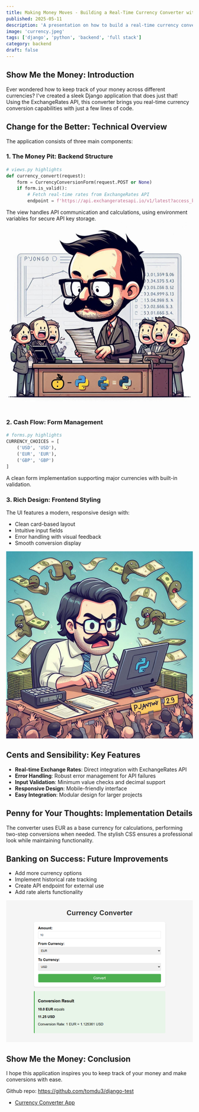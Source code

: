 ```yaml
---
title: Making Money Moves - Building a Real-Time Currency Converter with Django 🤑
published: 2025-05-11
description: 'A presentation on how to build a real-time currency converter with Django.'
image: 'currency.jpeg'
tags: ['django', 'python', 'backend', 'full stack'] 
category: backend
draft: false 
---
```


## Show Me the Money: Introduction
Ever wondered how to keep track of your money across different currencies? I've created a sleek Django application that does just that! Using the ExchangeRates API, this converter brings you real-time currency conversion capabilities with just a few lines of code.

## Change for the Better: Technical Overview
The application consists of three main components:

### 1. The Money Pit: Backend Structure
```python
# views.py highlights
def currency_convert(request):
    form = CurrencyConversionForm(request.POST or None)
    if form.is_valid():
        # Fetch real-time rates from ExchangeRates API
        endpoint = f'https://api.exchangeratesapi.io/v1/latest?access_key={API_KEY}&symbols={from_currency},{to_currency}'
```

The view handles API communication and calculations, using environment variables for secure API key storage.
![Currency Converter](./currency1.jpeg)

### 2. Cash Flow: Form Management
```python
# forms.py highlights
CURRENCY_CHOICES = [
    ('USD', 'USD'),
    ('EUR', 'EUR'),
    ('GBP', 'GBP')
]
```
A clean form implementation supporting major currencies with built-in validation.

### 3. Rich Design: Frontend Styling
The UI features a modern, responsive design with:
- Clean card-based layout
- Intuitive input fields
- Error handling with visual feedback
- Smooth conversion display

![Currency Converter](./currency2.jpeg)

## Cents and Sensibility: Key Features
- **Real-time Exchange Rates**: Direct integration with ExchangeRates API
- **Error Handling**: Robust error management for API failures
- **Input Validation**: Minimum value checks and decimal support
- **Responsive Design**: Mobile-friendly interface
- **Easy Integration**: Modular design for larger projects

## Penny for Your Thoughts: Implementation Details
The converter uses EUR as a base currency for calculations, performing two-step conversions when needed. The stylish CSS ensures a professional look while maintaining functionality.

## Banking on Success: Future Improvements
- Add more currency options
- Implement historical rate tracking
- Create API endpoint for external use
- Add rate alerts functionality

![Currency Converter Screenshot](./screenshot.png)

## Show Me the Money: Conclusion
I hope this application inspires you to keep track of your money and make conversions with ease.

Github repo: https://github.com/tomdu3/django-test
- [Currency Converter App](https://github.com/tomdu3/django-test/tree/main/currency_convert)


